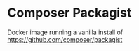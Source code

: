 # Composer Packagist

Docker image running a vanilla install of https://github.com/composer/packagist
